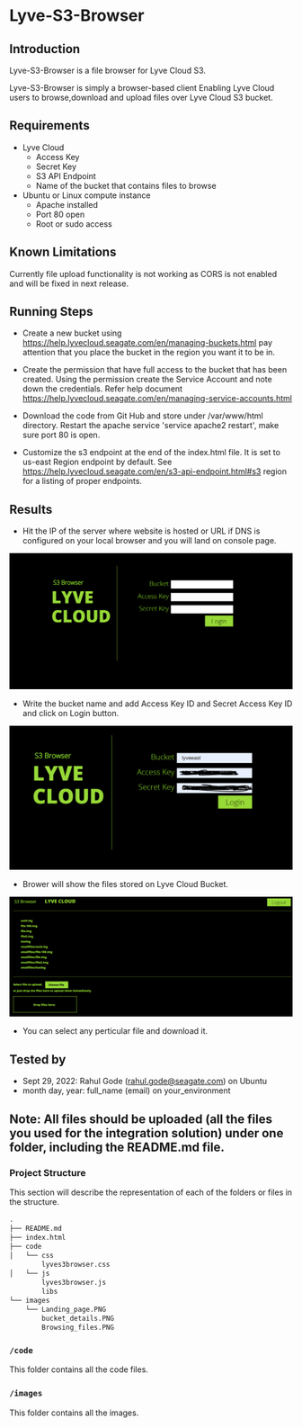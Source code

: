 # Lyve-S3-Browser

## Introduction
Lyve-S3-Browser is a file browser for Lyve Cloud S3.

Lyve-S3-Browser is simply a browser-based client
Enabling Lyve Cloud users to browse,download and upload files over Lyve Cloud S3 bucket.


## Requirements
* Lyve Cloud
  * Access Key
  * Secret Key
  * S3 API Endpoint
  * Name of the bucket that contains files to browse
* Ubuntu or Linux compute instance
  * Apache installed
  * Port 80 open
  * Root or sudo access

## Known Limitations 
Currently file upload functionality is not working as CORS is not enabled and will be fixed in next release.

## Running Steps
 - Create a new bucket using https://help.lyvecloud.seagate.com/en/managing-buckets.html
   pay attention that you place the bucket in the region you want it to be in.

 - Create the permission that have full access to the bucket that has been created.
   Using the permission create the Service Account and note down the credentials.
   Refer help document https://help.lyvecloud.seagate.com/en/managing-service-accounts.html

 - Download the code from Git Hub and store under /var/www/html directory.
   Restart the apache service 'service apache2 restart', make sure port 80 is open.

 - Customize the s3 endpoint at the end of the index.html file. It is set to us-east Region
   endpoint by default. See https://help.lyvecloud.seagate.com/en/s3-api-endpoint.html#s3 region
   for a listing of proper endpoints.


## Results 
 - Hit the IP of the server where website is hosted or URL if DNS is configured on your local browser and you will land on console page.
<p style="text-align:left"><img alt="Console page" src="images/Landing_page.PNG" width="600"/></p>

 - Write the bucket name and add Access Key ID and Secret Access Key ID and click on Login button.
<p style="text-align:left"><img alt="Enter the details" src="images/bucket_details.PNG" width="600"/></p>

 - Brower will show the files stored on Lyve Cloud Bucket.
<p style="text-align:left"><img alt="Browse the Files" src="images/Browsing_files.PNG" width="600"/></p>

 - You can select any perticular file and download it.


## Tested by
* Sept 29, 2022: Rahul Gode (rahul.gode@seagate.com) on Ubuntu
* month day, year: full_name (email) on your_environment

## **Note:** All files should be uploaded (all the files you used for the integration solution) under one folder, including the README.md file. 
### Project Structure

This section will describe the representation of each of the folders or files in the structure.
```
.
├── README.md
├── index.html
├── code
│   └── css
        lyves3browser.css
│   └── js
        lyves3browser.js
        libs
└── images
    └── Landing_page.PNG
        bucket_details.PNG
        Browsing_files.PNG
```

### `/code`
This folder contains all the code files.

### `/images`
This folder contains all the images.
